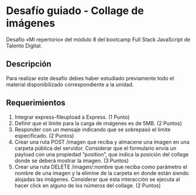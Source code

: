 # Desafío guiado - Collage de imágenes

Desafío «Mi repertorio» del módulo 8 del bootcamp Full Stack JavaScript de Talento Digital.

## Descripción

Para realizar este desafío debes haber estudiado previamente todo el material disponibilizado correspondiente a la unidad.

## Requerimientos

1. Integrar express-fileupload a Express. (1 Punto)
2. Definir que el límite para la carga de imágenes es de 5MB. (2 Puntos)
3. Responder con un mensaje indicando que se sobrepasó el límite especificado. (2 Puntos)
4. Crear una ruta POST /imagen que reciba y almacene una imagen en una carpeta pública del servidor. Considerar que el formulario envía un payload con una propiedad “position”, que indica la posición del collage donde se deberá mostrar la imagen. (3 Puntos)
5. Crear una ruta DELETE /imagen/:nombre que reciba como parámetro el nombre de una imagen y la elimine de la carpeta en donde están siendo alojadas las imágenes. Considerar que esta interacción se ejecuta al hacer click en alguno de los números del collage. (2 Puntos)
